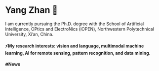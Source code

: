 # Yang Zhan 👋

I am currently pursuing the Ph.D. degree with the School of Artificial Intelligence, OPtics and ElectroNics (iOPEN), Northwestern Polytechnical University, Xi’an, China.

#### ⚡My research interests: vision and language, multimodal machine learning, AI for remote sensing, pattern recognition, and data mining.

#### 🔥News

<!--
**ZhanYang-nwpu/ZhanYang-nwpu** is a ✨ _special_ ✨ repository because its `README.md` (this file) appears on your GitHub profile.

Here are some ideas to get you started:

- 🔭 I’m currently working on ...
- 🌱 I’m currently learning ...
- 👯 I’m looking to collaborate on ...
- 🤔 I’m looking for help with ...
- 💬 Ask me about ...
- 📫 How to reach me: ...
- 😄 Pronouns: ...
- ⚡ Fun fact: ...
-->
